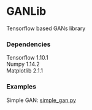 # GANLib
Tensorflow based GANs library

### Dependencies
Tensorflow 1.10.1  
Numpy 1.14.2  
Matplotlib 2.1.1  

### Examples
Simple GAN: [simple_gan.py](https://github.com/Mylittlerapture/GANLib/blob/master/examples/simple_gan.py)  

